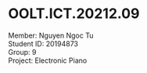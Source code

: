# OOLT.ICT.20212.09
Member: Nguyen Ngoc Tu <br>
Student ID: 20194873 <br>
Group: 9<br>
Project: Electronic Piano
